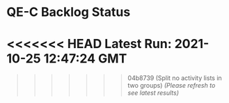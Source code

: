 # QE-C Backlog Status

<<<<<<< HEAD
**Latest Run:** 2021-10-25 12:47:24 GMT
=======
>>>>>>> 04b8739 (Split no activity lists in two groups)
*(Please refresh to see latest results)*
